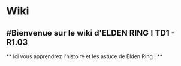 # Wiki
#Bienvenue sur le wiki d'ELDEN RING !
TD1 - R1.03
---

** Ici vous apprendrez l'histoire et les astuce de Elden Ring ! **

